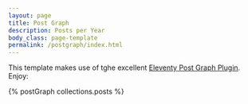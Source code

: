 ```yaml
---
layout: page
title: Post Graph
description: Posts per Year
body_class: page-template
permalink: /postgraph/index.html
---
```


This template makes use of tghe excellent [Eleventy Post Graph Plugin](https://postgraph.rknight.me/). Enjoy:

{% postGraph collections.posts %}
